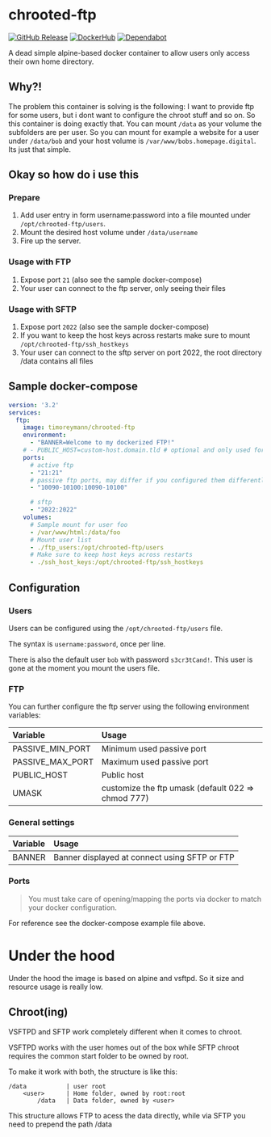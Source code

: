 chrooted-ftp
====
[![GitHub Release](https://img.shields.io/github/v/tag/timo-reymann/chrooted-ftp.svg?label=version)](https://github.com/timo-reymann/chrooted-ftp/releases)
[![DockerHub](https://img.shields.io/docker/pulls/timoreymann/chrooted-ftp)](https://hub.docker.com/r/timoreymann/chrooted-ftp)
[![Dependabot](https://badgen.net/badge/Dependabot/enabled/green?icon=dependabot)](https://dependabot.com/)

A dead simple alpine-based docker container to allow users only access their own home directory.

## Why?!

The problem this container is solving is the following:
I want to provide ftp for some users, but i dont want to configure the chroot stuff and so on.
So this container is doing exactly that. You can mount `/data` as your volume the subfolders are per user.
So you can mount for example a website for a user under `/data/bob` and your host volume
is `/var/www/bobs.homepage.digital`. Its just that simple.

## Okay so how do i use this

### Prepare

1. Add user entry in form username:password into a file mounted under `/opt/chrooted-ftp/users`.
2. Mount the desired host volume under `/data/username`
3. Fire up the server.

### Usage with FTP

1. Expose port `21` (also see the sample docker-compose)
2. Your user can connect to the ftp server, only seeing their files

### Usage with SFTP

1. Expose port `2022` (also see the sample docker-compose)
2. If you want to keep the host keys across restarts make sure to mount `/opt/chrooted-ftp/ssh_hostkeys`
3. Your user can connect to the sftp server on port 2022, the root directory /data contains all files

## Sample docker-compose

```yaml
version: '3.2'
services:
  ftp:
    image: timoreymann/chrooted-ftp
    environment:
      - "BANNER=Welcome to my dockerized FTP!"
    # - PUBLIC_HOST=custom-host.domain.tld # optional and only used for passive ftp, defaults to localhost
    ports:
      # active ftp
      - "21:21"
      # passive ftp ports, may differ if you configured them differently
      - "10090-10100:10090-10100"

      # sftp
      - "2022:2022"
    volumes:
      # Sample mount for user foo
      - /var/www/html:/data/foo
      # Mount user list
      - ./ftp_users:/opt/chrooted-ftp/users
      # Make sure to keep host keys across restarts
      - ./ssh_host_keys:/opt/chrooted-ftp/ssh_hostkeys
```

## Configuration

### Users

Users can be configured using the `/opt/chrooted-ftp/users` file.

The syntax is `username:password`, once per line.

There is also the default user `bob` with password `s3cr3tCand!`. This user is gone at the moment you mount the users
file.

### FTP

You can further configure the ftp server using the following environment variables:

| Variable         | Usage                                              |
|:-----------------|:---------------------------------------------------|
| PASSIVE_MIN_PORT | Minimum used passive port                          |
| PASSIVE_MAX_PORT | Maximum used passive port                          |
| PUBLIC_HOST      | Public host                                        |
| UMASK            | customize the ftp umask (default 022 => chmod 777) |

### General settings

| Variable    | Usage                                         |
|:------------|:----------------------------------------------|
| BANNER      | Banner displayed at connect using SFTP or FTP |

### Ports

> You must take care of opening/mapping the ports via docker to match your docker configuration.

For reference see the docker-compose example file above.

# Under the hood

Under the hood the image is based on alpine and vsftpd. So it size and resource usage is really low.

## Chroot(ing)

VSFTPD and SFTP work completely different when it comes to chroot.

VSFTPD works with the user homes out of the box while SFTP chroot requires the common start folder to be owned by root.

To make it work with both, the structure is like this:

```text
/data           | user root
    <user>      | Home folder, owned by root:root
        /data   | Data folder, owned by <user>
```

This structure allows FTP to acess the data directly, while via SFTP you need to prepend the path /data

